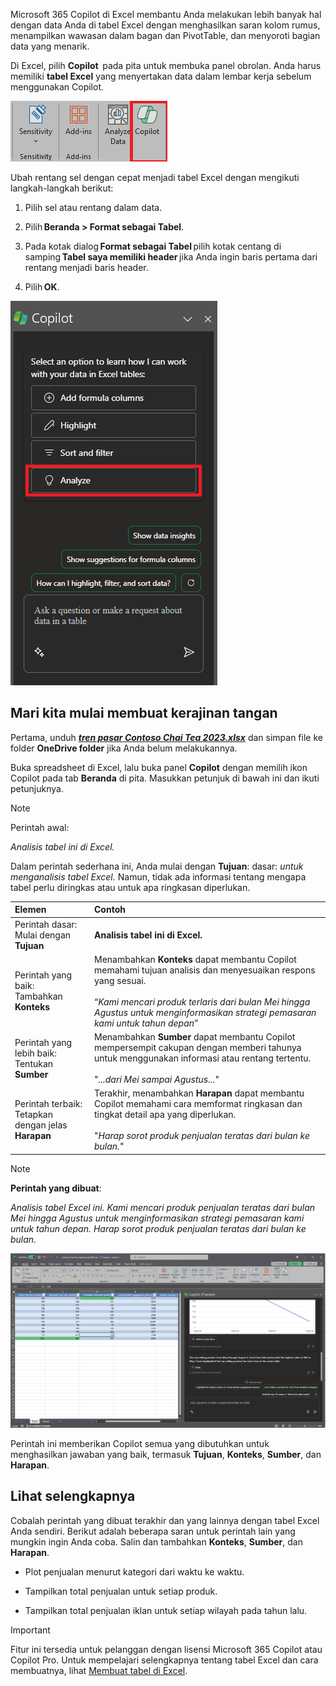 
Microsoft 365 Copilot di Excel membantu Anda melakukan lebih banyak hal dengan data Anda di tabel Excel dengan menghasilkan saran kolom rumus, menampilkan wawasan dalam bagan dan PivotTable, dan menyoroti bagian data yang menarik. 

Di Excel, pilih **Copilot**  pada pita untuk membuka panel obrolan. Anda harus memiliki **tabel Excel** yang menyertakan data dalam lembar kerja sebelum menggunakan Copilot. 

![Cuplikan layar ikon Copilot di pita Excel.](../media/copilot-ribbon-excel.png)

Ubah rentang sel dengan cepat menjadi tabel Excel dengan mengikuti langkah-langkah berikut: 

1. Pilih sel atau rentang dalam data.

1. Pilih **Beranda > Format sebagai Tabel**.

1. Pada kotak dialog **Format sebagai Tabel** pilih kotak centang di samping **Tabel saya memiliki header** jika Anda ingin baris pertama dari rentang menjadi baris header.

1. Pilih **OK**.

![Cuplikan layar panel Copilot di Excel saat pertama kali dibuka.](../media/copilot-pane-excel.png)

## Mari kita mulai membuat kerajinan tangan

Pertama, unduh **_[tren pasar Contoso Chai Tea 2023.xlsx](https://go.microsoft.com/fwlink/?linkid=2268822)_** dan simpan file ke folder **OneDrive folder** jika Anda belum melakukannya.

Buka spreadsheet di Excel, lalu buka panel **Copilot** dengan memilih ikon Copilot pada tab **Beranda** di pita. Masukkan petunjuk di bawah ini dan ikuti petunjuknya.

> [!NOTE]
> Perintah awal:
>
> _Analisis tabel ini di Excel._

Dalam perintah sederhana ini, Anda mulai dengan **Tujuan**: dasar: _untuk menganalisis tabel Excel._ Namun, tidak ada informasi tentang mengapa tabel perlu diringkas atau untuk apa ringkasan diperlukan.

| Elemen | Contoh |
| :------ | :------- |
| Perintah dasar: <br>Mulai dengan **Tujuan** | **Analisis tabel ini di Excel.** |
| Perintah yang baik: <br>Tambahkan **Konteks** | Menambahkan **Konteks** dapat membantu Copilot memahami tujuan analisis dan menyesuaikan respons yang sesuai.<br><br>“_Kami mencari produk terlaris dari bulan Mei hingga Agustus untuk menginformasikan strategi pemasaran kami untuk tahun depan_” |
| Perintah yang lebih baik: <br>Tentukan **Sumber** | Menambahkan **Sumber** dapat membantu Copilot mempersempit cakupan dengan memberi tahunya untuk menggunakan informasi atau rentang tertentu.<br><br>"_...dari Mei sampai Agustus..._" |
| Perintah terbaik: <br>Tetapkan dengan jelas **Harapan** | Terakhir, menambahkan **Harapan** dapat membantu Copilot memahami cara memformat ringkasan dan tingkat detail apa yang diperlukan.<br><br>"_Harap sorot produk penjualan teratas dari bulan ke bulan._" |

> [!NOTE]
> **Perintah yang dibuat**:
>
> _Analisis tabel Excel ini. Kami mencari produk penjualan teratas dari bulan Mei hingga Agustus untuk menginformasikan strategi pemasaran kami untuk tahun depan. Harap sorot produk penjualan teratas dari bulan ke bulan._

[![Cuplikan layar hasil perintah yang dibuat menggunakan Copilot di Excel.](../media/copilot-results-excel.png)](../media/copilot-results-excel.png#lightbox)

Perintah ini memberikan Copilot semua yang dibutuhkan untuk menghasilkan jawaban yang baik, termasuk **Tujuan**, **Konteks**, **Sumber**, dan **Harapan**.

## Lihat selengkapnya

Cobalah perintah yang dibuat terakhir dan yang lainnya dengan tabel Excel Anda sendiri. Berikut adalah beberapa saran untuk perintah lain yang mungkin ingin Anda coba. Salin dan tambahkan **Konteks**, **Sumber**, dan **Harapan**.  

- Plot penjualan menurut kategori dari waktu ke waktu.

- Tampilkan total penjualan untuk setiap produk.

- Tampilkan total penjualan iklan untuk setiap wilayah pada tahun lalu.

> [!IMPORTANT]
> Fitur ini tersedia untuk pelanggan dengan lisensi Microsoft 365 Copilot atau Copilot Pro. Untuk mempelajari selengkapnya tentang tabel Excel dan cara membuatnya, lihat [Membuat tabel di Excel](https://support.microsoft.com/office/bf0ce08b-d012-42ec-8ecf-a2259c9faf3f). 